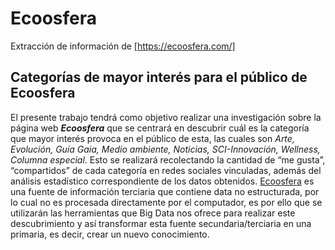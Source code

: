# Ecoosfera
Extracción de información de [https://ecoosfera.com/]
## Categorías de mayor interés para el público de Ecoosfera
El presente trabajo tendrá como objetivo realizar una investigación sobre la página web **_Ecoosfera_** que se centrará en descubrir cuál es la categoría que mayor interés provoca en el público de esta, las cuales son *Arte, Evolución, Guía Gaia, Medio ambiente, Noticias, SCI-Innovación, Wellness, Columna especial*. Esto se realizará recolectando la cantidad de “me gusta”, “compartidos” de cada categoría en redes sociales vinculadas, además del análisis estadístico correspondiente de los datos obtenidos.
[Ecoosfera](www.ecoosfera.com) es una fuente de información terciaria que contiene data no estructurada, por lo cual no es procesada directamente por el computador, es por ello que se utilizarán las herramientas que Big Data nos ofrece para realizar este descubrimiento y así transformar esta fuente secundaria/terciaria en una primaria, es decir, crear un nuevo conocimiento.
